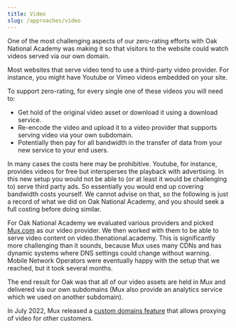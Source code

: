 ```yaml
---
title: Video
slug: /approaches/video
---
```


One of the most challenging aspects of our zero-rating efforts with Oak National Academy was making it so that visitors to the website could watch videos served via our own domain.

Most websites that serve video tend to use a third-party video provider. For instance, you might have Youtube or Vimeo videos embedded on your site.

To support zero-rating, for every single one of these videos you will need to:

* Get hold of the original video asset or download it using a download service.
* Re-encode the video and upload it to a video provider that supports serving video via your own subdomain.
* Potentially then pay for all bandwidth in the transfer of data from your new service to your end users.

In many cases the costs here may be prohibitive. Youtube, for instance, provides videos for free but intersperses the playback with advertising. In this new setup you would not be able to (or at least it would be challenging to) serve third party ads. So essentially you would end up covering bandwidth costs yourself. We cannot advise on that, so the following is just a record of what we did on Oak National Academy, and you should seek a full costing before doing similar.

For Oak National Academy we evaluated various providers and picked [Mux.com](https://mux.com) as our video provider. We then worked with them to be able to serve video content on video.thenational.academy. This is significantly more challenging than it sounds, because Mux uses many CDNs and has dynamic systems where DNS settings could change without warning. Mobile Network Operators were eventually happy with the setup that we reached, but it took several months.

The end result for Oak was that all of our video assets are held in Mux and delivered via our own subdomains (Mux also provide an analytics service which we used on another subdomain).

In July 2022, Mux released a [custom domains feature](https://www.mux.com/blog/introducing-custom-domains-beta) that allows proxying of video for other customers.
